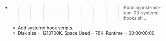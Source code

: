 * >>>>>>>>> Running inst-min-con-03-systemd-hooks.sh ...
  * Add systemd hook scripts.
  * Disk size = 1210700K. Space Used = 76K. Runtime = 00:00:00:00.
